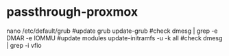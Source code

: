 # passthrough-proxmox
nano /etc/default/grub
#update grub
update-grub
#check
dmesg | grep -e DMAR -e IOMMU
#update modules
update-initramfs -u -k all
#check
dmesg | grep -i vfio
